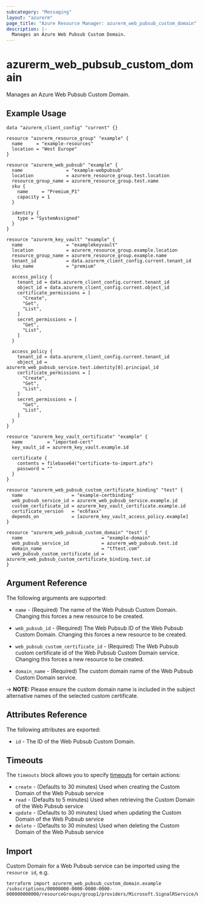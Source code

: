 ```yaml
---
subcategory: "Messaging"
layout: "azurerm"
page_title: "Azure Resource Manager: azurerm_web_pubsub_custom_domain"
description: |-
  Manages an Azure Web Pubsub Custom Domain.
---
```


# azurerm_web_pubsub_custom_domain

Manages an Azure Web Pubsub Custom Domain.

## Example Usage

```hcl
data "azurerm_client_config" "current" {}

resource "azurerm_resource_group" "example" {
  name     = "example-resources"
  location = "West Europe"
}

resource "azurerm_web_pubsub" "example" {
  name                = "example-webpubsub"
  location            = azurerm_resource_group.test.location
  resource_group_name = azurerm_resource_group.test.name
  sku {
    name     = "Premium_P1"
    capacity = 1
  }

  identity {
    type = "SystemAssigned"
  }
}

resource "azurerm_key_vault" "example" {
  name                = "examplekeyvault"
  location            = azurerm_resource_group.example.location
  resource_group_name = azurerm_resource_group.example.name
  tenant_id           = data.azurerm_client_config.current.tenant_id
  sku_name            = "premium"

  access_policy {
    tenant_id = data.azurerm_client_config.current.tenant_id
    object_id = data.azurerm_client_config.current.object_id
    certificate_permissions = [
      "Create",
      "Get",
      "List",
    ]
    secret_permissions = [
      "Get",
      "List",
    ]
  }

  access_policy {
    tenant_id = data.azurerm_client_config.current.tenant_id
    object_id = azurerm_web_pubsub_service.test.identity[0].principal_id
    certificate_permissions = [
      "Create",
      "Get",
      "List",
    ]
    secret_permissions = [
      "Get",
      "List",
    ]
  }
}

resource "azurerm_key_vault_certificate" "example" {
  name         = "imported-cert"
  key_vault_id = azurerm_key_vault.example.id

  certificate {
    contents = filebase64("certificate-to-import.pfx")
    password = ""
  }
}

resource "azurerm_web_pubsub_custom_certificate_binding" "test" {
  name                  = "example-certbinding"
  web_pubsub_service_id = azurerm_web_pubsub_service.example.id
  custom_certificate_id = azurerm_key_vault_certificate.example.id
  certificate_version   = "ec6faxx"
  depends_on            = [azurerm_key_vault_access_policy.example]
}

resource "azurerm_web_pubsub_custom_domain" "test" {
  name                             = "example-domain"
  web_pubsub_service_id            = azurerm_web_pubsub.test.id
  domain_name                      = "tftest.com"
  web_pubsub_custom_certificate_id = azurerm_web_pubsub_custom_certificate_binding.test.id
}
```
## Argument Reference

The following arguments are supported:

* `name` - (Required) The name of the Web Pubsub Custom Domain. Changing this forces a new resource to be created.

* `web_pubsub_id` - (Required) The Web Pubsub ID of the Web Pubsub Custom Domain. Changing this forces a new resource to be created.

* `web_pubsub_custom_certificate_id` - (Required) The Web Pubsub custom certificate id of the Web Pubsub Custom Domain service. Changing this forces a new resource to be created.

* `domain_name` - (Required) The custom domain name of the Web Pubsub Custom Domain service.

-> **NOTE:** Please ensure the custom domain name is included in the subject alternative names of the selected custom certificate. 

## Attributes Reference

The following attributes are exported:

* `id` - The ID of the Web Pubsub Custom Domain.

## Timeouts

The `timeouts` block allows you to specify [timeouts](https://www.terraform.io/language/resources/syntax#operation-timeouts) for certain actions:

* `create` - (Defaults to 30 minutes) Used when creating the Custom Domain of the Web Pubsub service
* `read` - (Defaults to 5 minutes) Used when retrieving the Custom Domain of the Web Pubsub service
* `update` - (Defaults to 30 minutes) Used when updating the Custom Domain of the Web Pubsub service
* `delete` - (Defaults to 30 minutes) Used when deleting the Custom Domain of the Web Pubsub service

## Import

Custom Domain for a Web Pubsub service can be imported using the `resource id`, e.g.

```shell
terraform import azurerm_web_pubsub_custom_domain.example /subscriptions/00000000-0000-0000-0000-000000000000/resourceGroups/group1/providers/Microsoft.SignalRService/WebPubSub/webpubsub1/customDomains/customDomain1
```
